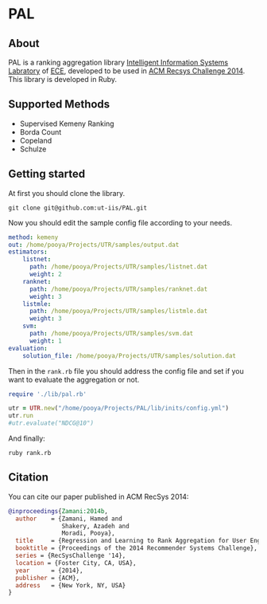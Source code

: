 # PAL

## About
PAL is a ranking aggregation library [Intelligent Information Systems Labratory](http://ece.ut.ac.ir/en/lab/intelligent-information-system-lab) of [ECE](http://ece.ut.ac.ir/), developed
to be used in [ACM Recsys Challenge 2014](http://2014.recsyschallenge.com). 
This library is developed in Ruby.

## Supported Methods

* Supervised Kemeny Ranking
* Borda Count
* Copeland
* Schulze

## Getting started

At first you should clone the library.

```console
git clone git@github.com:ut-iis/PAL.git
```
Now you should edit the sample config file according to your needs.

```yaml
method: kemeny
out: /home/pooya/Projects/UTR/samples/output.dat
estimators:
    listnet:
      path: /home/pooya/Projects/UTR/samples/listnet.dat
      weight: 2
    ranknet:
      path: /home/pooya/Projects/UTR/samples/ranknet.dat
      weight: 3
    listmle:
      path: /home/pooya/Projects/UTR/samples/listmle.dat
      weight: 3
    svm:
      path: /home/pooya/Projects/UTR/samples/svm.dat
      weight: 1
evaluation:
    solution_file: /home/pooya/Projects/UTR/samples/solution.dat
```

Then in the `rank.rb` file you should address the config file and set if you want to evaluate the aggregation or not.
```ruby
require './lib/pal.rb'

utr = UTR.new("/home/pooya/Projects/PAL/lib/inits/config.yml")
utr.run
#utr.evaluate("NDCG@10")
```

And finally:
```console
ruby rank.rb
```

## Citation

You can cite our paper published in ACM RecSys 2014:

```bib
@inproceedings{Zamani:2014b,
  author    = {Zamani, Hamed and
               Shakery, Azadeh and
			   Moradi, Pooya},
  title     = {Regression and Learning to Rank Aggregation for User Engagement Evaluation},
  booktitle = {Proceedings of the 2014 Recommender Systems Challenge},
  series = {RecSysChallenge '14},
  location = {Foster City, CA, USA},
  year      = {2014},
  publisher	= {ACM},
  address	= {New York, NY, USA}
}
```




